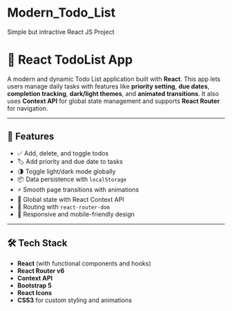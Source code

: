 # Modern_Todo_List
Simple but intractive React JS Project
# 📝 React TodoList App

A modern and dynamic Todo List application built with **React**. This app lets users manage daily tasks with features like **priority setting**, **due dates**, **completion tracking**, **dark/light themes**, and **animated transitions**. It also uses **Context API** for global state management and supports **React Router** for navigation.

---

## 🚀 Features

- ✅ Add, delete, and toggle todos
- 🏷️ Add priority and due date to tasks
- 🌗 Toggle light/dark mode globally
- 📦 Data persistence with `localStorage`
- ⚡ Smooth page transitions with animations
- 🧠 Global state with React Context API
- 🧭 Routing with `react-router-dom`
- 📱 Responsive and mobile-friendly design

---

## 🛠️ Tech Stack

- **React** (with functional components and hooks)
- **React Router v6**
- **Context API**
- **Bootstrap 5**
- **React Icons**
- **CSS3** for custom styling and animations
